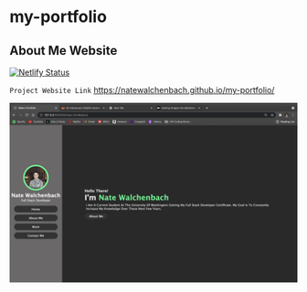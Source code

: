 # my-portfolio

## About Me Website

[![Netlify Status](https://api.netlify.com/api/v1/badges/e9758b98-4ae0-4da4-9c67-fdb9d929674c/deploy-status)](https://app.netlify.com/sites/natewalchenbach/deploys)

`Project Website Link`
https://natewalchenbach.github.io/my-portfolio/


![](./Assets/Pictures/Screenshot.png)
